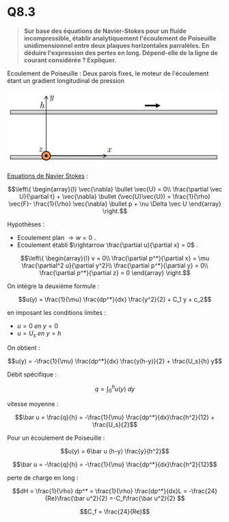 # Q8.3

> **Sur base des équations de Navier-Stokes pour un fluide incompressible, établir analytiquement l'écoulement de Poiseuille unidimensionnel entre deux plaques horizontales parralèles. En déduire l'expression des pertes en long. Dépend-elle de la ligne de courant considérée ? Expliquer.**

Ecoulement de Poiseuille : Deux parois fixes, le moteur de l'écoulement étant un gradient longitudinal de pression

![](attachments/Pasted%20image%2020230525095818.png)

[Equations de Navier Stokes](../Notion/Equations%20de%20Navier%20Stokes.md) : 

$$\left\{
     \begin{array}{l}
		\vec{\nabla} \bullet \vec{U} = 0\\
	     \frac{\partial \vec U}{\partial t} + \vec{\nabla} \bullet (\vec{U}\vec{U}) = \frac{1}{\rho} \vec{F}- \frac{1}{\rho} \vec{\nabla} \bullet p + \nu \Delta \vec U
     \end{array}
\right.$$

Hypothèses :
- Ecoulement plan $\rightarrow w=0$ .
- Ecoulement établi $\rightarrow \frac{\partial u}{\partial x} = 0$ .

$$\left\{
     \begin{array}{l}
		v = 0\\
	     \frac{\partial p^*}{\partial x} = \mu \frac{\partial^2 u}{\partial y^2}\\
	     \frac{\partial p^*}{\partial y} = 0\\
	     \frac{\partial p^*}{\partial z} = 0
     \end{array}
\right.$$

On intègre la deuxième formule :

$$u(y) = \frac{1}{\mu} \frac{dp^*}{dx} \frac{y^2}{2} + C_1 y + c_2$$

en imposant les conditions limites :
- $u=0 \ en \ y=0$
- $u=U_s \ en \ y=h$

On obtient :

$$u(y) = -\frac{1}{\mu} \frac{dp^*}{dx} \frac{y(h-y)}{2} + \frac{U_s}{h} y$$

Débit spécifique :

$$q = \int_0^h{u(y) \ dy}$$

vitesse moyenne :

$$\bar u = \frac{q}{h} = -\frac{1}{\mu} \frac{dp^*}{dx}\frac{h^2}{12} + \frac{U_s}{2}$$

Pour un écoulement de Poiseuille :

$$u(y) = 6\bar u (h-y) \frac{y}{h^2}$$

$$\bar u = -\frac{q}{h} = -\frac{1}{\mu} \frac{dp^*}{dx}\frac{h^2}{12}$$

perte de charge en long :

$$dH = \frac{1}{\rho} dp^* = \frac{1}{\rho} \frac{dp^*}{dx}L = -\frac{24}{Re}\frac{\bar u^2}{2} =-C_f\frac{\bar u^2}{2} $$

$$C_f = \frac{24}{Re}$$

